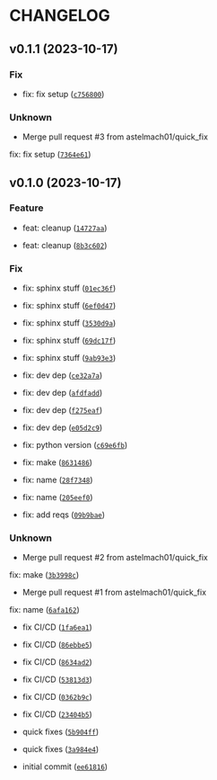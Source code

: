 # CHANGELOG



## v0.1.1 (2023-10-17)

### Fix

* fix: fix setup ([`c756800`](https://github.com/astelmach01/vizchain/commit/c75680037f047c186b7d602c55a6d13abaeb03a8))

### Unknown

* Merge pull request #3 from astelmach01/quick_fix

fix: fix setup ([`7364e61`](https://github.com/astelmach01/vizchain/commit/7364e61c9e8efe5eb67afeca8117f2c2c4500a11))


## v0.1.0 (2023-10-17)

### Feature

* feat: cleanup ([`14727aa`](https://github.com/astelmach01/vizchain/commit/14727aaca748b36bffded5ff0b10cc4604546702))

* feat: cleanup ([`8b3c602`](https://github.com/astelmach01/vizchain/commit/8b3c6028a94eef1ea7daa5a7c7b52197cacc2816))

### Fix

* fix: sphinx stuff ([`01ec36f`](https://github.com/astelmach01/vizchain/commit/01ec36f3372c402f06e24f55f3ce7f60b00f8149))

* fix: sphinx stuff ([`6ef0d47`](https://github.com/astelmach01/vizchain/commit/6ef0d475b2a7e14e2a68440408e4968231e51519))

* fix: sphinx stuff ([`3530d9a`](https://github.com/astelmach01/vizchain/commit/3530d9aabd0a5af3bdf2bb948c8f286fa7d2f994))

* fix: sphinx stuff ([`69dc17f`](https://github.com/astelmach01/vizchain/commit/69dc17f2f429df683371eaa3ee3bdf15d3c8dd9f))

* fix: sphinx stuff ([`9ab93e3`](https://github.com/astelmach01/vizchain/commit/9ab93e39215480a011487391ab78d586e1def8fe))

* fix: dev dep ([`ce32a7a`](https://github.com/astelmach01/vizchain/commit/ce32a7a92a3899a358a8e5caff7b0b70dbf71326))

* fix: dev dep ([`afdfadd`](https://github.com/astelmach01/vizchain/commit/afdfaddf8b912385b0a6760b2f3304c2969f25c9))

* fix: dev dep ([`f275eaf`](https://github.com/astelmach01/vizchain/commit/f275eaf7ccbd34ed15cb0ce474d3b6e264f8bb33))

* fix: dev dep ([`e05d2c9`](https://github.com/astelmach01/vizchain/commit/e05d2c97bbeab88918a55a925613d1356767aab4))

* fix: python version ([`c69e6fb`](https://github.com/astelmach01/vizchain/commit/c69e6fbaeb87d911b73c85a2ba4d94d90cb7a23c))

* fix: make ([`8631486`](https://github.com/astelmach01/vizchain/commit/86314865475c0c04c7e1801a3bcfee81a30f2dd8))

* fix: name ([`28f7348`](https://github.com/astelmach01/vizchain/commit/28f7348e4d52be4f750582f24b04762e1210bc5f))

* fix: name ([`205eef0`](https://github.com/astelmach01/vizchain/commit/205eef014d52c862fce12c127c8349fc9c4772bd))

* fix: add reqs ([`09b9bae`](https://github.com/astelmach01/vizchain/commit/09b9bae66fb17499111d01c5aa3055fc16ea62cb))

### Unknown

* Merge pull request #2 from astelmach01/quick_fix

fix: make ([`3b3998c`](https://github.com/astelmach01/vizchain/commit/3b3998c462902a1c32a11d6df174d7e8b42772bb))

* Merge pull request #1 from astelmach01/quick_fix

fix: name ([`6afa162`](https://github.com/astelmach01/vizchain/commit/6afa1629c9c800882fc12eba70c079ffe2dee42b))

* fix CI/CD ([`1fa6ea1`](https://github.com/astelmach01/vizchain/commit/1fa6ea1413927c15279882770a3796622899bfc0))

* fix CI/CD ([`86ebbe5`](https://github.com/astelmach01/vizchain/commit/86ebbe5c3923383b37d68c0e438b485679b8c8fd))

* fix CI/CD ([`8634ad2`](https://github.com/astelmach01/vizchain/commit/8634ad2339d0d66b4cd6a43d9abc267f6c06a8dc))

* fix CI/CD ([`53813d3`](https://github.com/astelmach01/vizchain/commit/53813d3b3264f8f936eb6c8efe50c4aa791f27a9))

* fix CI/CD ([`0362b9c`](https://github.com/astelmach01/vizchain/commit/0362b9c679d5be647efcdee1a0cb160710a9e030))

* fix CI/CD ([`23404b5`](https://github.com/astelmach01/vizchain/commit/23404b5ba3e0193aa0d4416f90094120abee7a6b))

* quick fixes ([`5b904ff`](https://github.com/astelmach01/vizchain/commit/5b904ff0b84ac0dc02aa10dc1d8e4d7516886b95))

* quick fixes ([`3a984e4`](https://github.com/astelmach01/vizchain/commit/3a984e467d775e82d2893b9146ba1bdd2bdc2d14))

* initial commit ([`ee61816`](https://github.com/astelmach01/vizchain/commit/ee618162c8cbcf7de297fbfe146462718ea06350))
